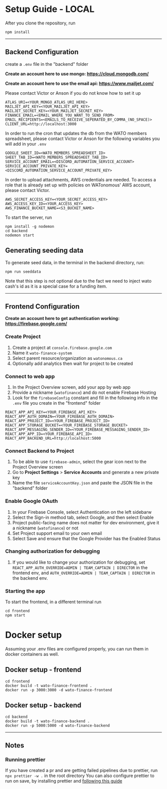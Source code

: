 # Setup Guide - LOCAL

After you clone the repository, run

```
npm install
```

---

## Backend Configuration

create a `.env` file in the "backend" folder

**Create an account here to use mongo: https://cloud.mongodb.com/**

**Create an account here to use the email api: https://www.mailjet.com/**

Please contact Victor or Anson if you do not know how to set it up

```
ATLAS_URI=<YOUR_MONGO_ATLAS_URI_HERE>
MAILJET_API_KEY=<YOUR_MAILJET_API_KEY>
MAILJET_SECRET_KEY=<YOUR_MAILJET_SECRET_KEY>
FINANCE_EMAIL=<EMAIL_WHERE_YOU_WANT_TO_SEND_FROM>
EMAIL_RECIPIENTS=<EMAILS_TO_RECEIVE_SEPERATED_BY_COMMA_(NO_SPACE)>
CLIENT_URL=http://localhost:3000
```

In order to run the cron that updates the db from the WATO members spreadsheet, please contact Victor or Anson for the following variables you will add in your `.env`

```
GOOGLE_SHEET_ID=<WATO_MEMBERS_SPREADSHEET_ID>
SHEET_TAB_ID=<WATO_MEMBERS_SPREADSHEET_TAB_ID>
SERVICE_ACCOUNT_EMAIL=<DISCORD_AUTOMATION_SERVICE_ACCOUNT>
SERVICE_ACCOUNT_PRIVATE_KEY=<DISCORD_AUTOMATION_SERVICE_ACCOUNT_PRIVATE_KEY>
```

In order to upload attachments, AWS credentials are needed. To access a role that is already set up with policies on WATonomous' AWS account, please contact Victor.

```
AWS_SECRET_ACCESS_KEY=<YOUR_SECRET_ACCESS_KEY>
AWS_ACCESS_KEY_ID=<YOUR_ACCESS_KEY>
AWS_FINANCE_BUCKET_NAME=<S3_BUCKET_NAME>
```

To start the server, run

```
npm install -g nodemon
cd backend
nodemon start
```

## Generating seeding data

To generate seed data, in the terminal in the backend directory, run:

```
npm run seeddata
```

Note that this step is not optional due to the fact we need to inject wato cash's id as it is a special case for a funding item.

---

## Frontend Configuration

**Create an account here to get authentication working: https://firebase.google.com/**

### Create Project

1. Create a project at `console.firebase.google.com`
2. Name it `wato-finance-system`
3. Select parent resource/organization as `watonomous.ca`
4. Optionally add analytics then wait for project to be created

### Connect to web app

1. In the Project Overview screen, add your app by web app
2. Provide a nickname (`watofinance`) and do not enable Firebase Hosting
3. Look for the `firebaseConfig` constant and fill in the following info in the `.env` file you create in the "frontend" folder

```
REACT_APP_API_KEY=<YOUR_FIREBASE_API_KEY>
REACT_APP_AUTH_DOMAIN=<YOUR_FIREBASE_AUTH_DOMAIN>
REACT_APP_PROJECT_ID=<YOUR_FIREBASE_PROJECT_ID>
REACT_APP_STORAGE_BUCKET=<YOUR_FIREBASE_STORAGE_BUCKET>
REACT_APP_MESSAGING_SENDER_ID=<YOUR_FIREBASE_MESSAGING_SENDER_ID>
REACT_APP_APP_ID=<YOUR_FIREBASE_API_ID>
REACT_APP_BACKEND_URL=http://localhost:5000
```

### Connect Backend to Project

1. To be able to use `firebase-admin`, select the gear icon next to the Project Overview screen
2. Go to **Project Settings** > **Service Accounts** and generate a new private key
3. Name the file `serviceAccountKey.json` and paste the JSON file in the "backend" folder

### Enable Google OAuth

1. In your Firebase Console, select Authentication on the left sidebarw
2. Select the Sign-in method tab, select Google, and then select Enable
3. Project public-facing name does not matter for dev environment, give it a nickname (`watofinance`) or not
4. Set Project support email to your own email
5. Select Save and ensure that the Google Provider has the Enabled Status

### Changing authorization for debugging

1. If you would like to change your authorization for debugging, set `REACT_APP_AUTH_OVERRIDE=ADMIN | TEAM_CAPTAIN | DIRECTOR` in the frontend env, and `AUTH_OVERRIDE=ADMIN | TEAM_CAPTAIN | DIRECTOR` in the backend env.

### Starting the app

To start the frontend, in a different terminal run

```
cd frontend
npm start
```

# Docker setup

Assuming your .env files are configured properly, you can run them in docker containers as well.

## Docker setup - frontend

```
cd frontend
docker build -t wato-finance-frontend .
docker run -p 3000:3000 -d wato-finance-frontend
```

## Docker setup - backend

```
cd backend
docker build -t wato-finance-backend .
docker run -p 5000:5000 -d wato-finance-backend
```

---

## Notes

### Running prettier

If you have created a pr and are getting failed pipelines due to prettier, run `npx prettier -w .` in the root directory
You can also configure prettier to run on save, by installing prettier and [following this guide](https://www.alphr.com/auto-format-vs-code)

